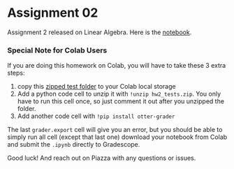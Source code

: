 # Assignment 02

Assignment 2 released on Linear Algebra.
Here is the [notebook](./assignment2.ipynb).

### Special Note for Colab Users

If you are doing this homework on Colab, you will have to take these 3 extra steps:

1. copy this [zipped test folder](./hw2_tests.zip)
   to your Colab local storage
2. Add a python code cell to unzip it with `!unzip hw2_tests.zip`. You only have
   to run this cell once, so just comment it out after you unzipped the folder.
3. Add another code cell with `!pip install otter-grader`

The last `grader.export` cell will give you an error, but you should be able to
simply run all cell (except that last one) download your notebook from Colab
and submit the `.ipynb` directly to Gradescope.

Good luck! And reach out on Piazza with any questions or issues.
